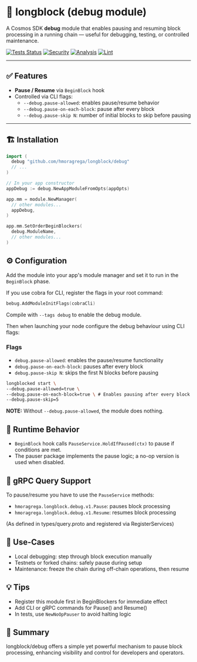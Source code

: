 # 🛑 longblock (debug module)

A Cosmos SDK **debug** module that enables pausing and resuming block processing in a running chain — useful for debugging, testing, or controlled maintenance.

[![Tests Status](https://github.com/hmoragrega/longblock/actions/workflows/test.yml/badge.svg)](https://github.com/hmoragrega/longblock/actions)
[![Security](https://github.com/hmoragrega/longblock/actions/workflows/gosec.yml/badge.svg)](https://github.com/hmoragrega/longblock/actions)
[![Analysis](https://github.com/hmoragrega/longblock/actions/workflows/codeql.yml/badge.svg)](https://github.com/hmoragrega/longblock/actions)
[![Lint](https://github.com/hmoragrega/longblock/actions/workflows/golangci-lint.yml/badge.svg)](https://github.com/hmoragrega/longblock/actions)

---

## ✅ Features

- **Pause / Resume** via `BeginBlock` hook
- Controlled via CLI flags:
    - `--debug.pause-allowed`: enables pause/resume behavior
    - `--debug.pause-on-each-block`: pause after every block
    - `--debug.pause-skip N`: number of initial blocks to skip before pausing

---

## 🏗️ Installation

```go
import (
  debug "github.com/hmoragrega/longblock/debug"
  // ...
)

// In your app constructor
appDebug := debug.NewAppModuleFromOpts(appOpts)

app.mm = module.NewManager(
  // other modules...
  appDebug,
)

app.mm.SetOrderBeginBlockers(
  debug.ModuleName,
  // other modules...
)
```

## ⚙️ Configuration
Add the module into your app's module manager and set it to run in the `BeginBlock` phase.

If you use cobra for CLI, register the flags in your root command:

```go
bebug.AddModuleInitFlags(cobraCli)
```

Compile with `--tags debug` to enable the debug module.

Then when launching your node configure the debug behaviour using CLI flags:

### Flags
* `debug.pause-allowed`: enables the pause/resume functionality
* `debug.pause-on-each-block`: pauses after every block
* `debug.pause-skip N`: skips the first N blocks before pausing

```bash
longblocked start \
--debug.pause-allowed=true \ 
--debug.pause-on-each-block=true \ # Enables pausing after every block
--debug.pause-skip=5
```

**NOTE:** Without `--debug.pause-allowed`, the module does nothing.

## 🔁 Runtime Behavior
* `BeginBlock` hook calls `PauseService.HoldIfPaused(ctx)` to pause if conditions are met.
* The pauser package implements the pause logic; a no-op version is used when disabled.


## 🧩 gRPC Query Support
To pause/resume you have to use the `PauseService` methods:

* `hmoragrega.longblock.debug.v1.Pause`: pauses block processing
* `hmoragrega.longblock.debug.v1.Resume`: resumes block processing

(As defined in types/query.proto and registered via RegisterServices)

## 🚀 Use-Cases
* Local debugging: step through block execution manually
* Testnets or forked chains: safely pause during setup
* Maintenance: freeze the chain during off-chain operations, then resume


## 💡 Tips
* Register this module first in BeginBlockers for immediate effect
* Add CLI or gRPC commands for Pause() and Resume()
* In tests, use `NewNoOpPauser` to avoid halting logic

## 🎯 Summary
longblock/debug offers a simple yet powerful mechanism to pause block processing, 
enhancing visibility and control for developers and operators.